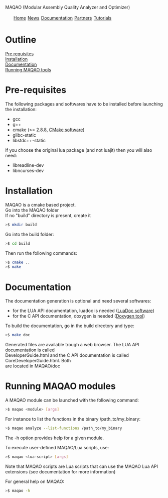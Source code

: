 MAQAO (Modular Assembly Quality Analyzer and Optimizer)

<ul id="menu" style="list-style-type:none;width:600px;height:25px;">
<li style="float:left;padding:0.2em 0.2em;"><a href="index.md">Home</a></li>
<li style="float:left;padding:0.2em 0.2em;"><a href="news.md">News</a></li>
<li style="float:left;padding:0.2em 0.2em;"><a href="documentation.md">Documentation</a></li>
<li style="float:left;padding:0.2em 0.2em;"><a href="partners.md">Partners</a></li>
<li style="float:left;padding:0.2em 0.2em;"><a href="tutorials.md">Tutorials</a></li>
</ul>

# Outline

[Pre requisites](#pre-requisites)   
[Installation](#installation)   
[Documentation](#documentation)   
[Running MAQAO tools](#running-maqao-tools)

# Pre-requisites
The following packages and softwares have to be installed before launching the installation:
- gcc
- g++
- cmake (>= 2.8.8, [CMake software](http://www.cmake.org/cmake/resources/software.html "CMake download page"))
- glibc-static
- libstdc++-static  
 
If you choose the original lua package (and not luajit) then you will also need:   
- libreadline-dev
- libncurses-dev

# Installation
MAQAO is a cmake based project.   
Go into the MAQAO folder   
If no "build" directory is present, create it
```bash
>$ mkdir build
```
Go into the build folder:
```bash
>$ cd build
```
Then run the following commands:
```bash
>$ cmake ..
>$ make
```

# Documentation
The documentation generation is optional and need several softwares:
- for the LUA API documentation, luadoc is needed ([LuaDoc software](http://keplerproject.github.com/luadoc/ "LuaDoc home page"))
- for the C API documentation, doxygen is needed ([Doxygen tool](http://www.stack.nl/~dimitri/doxygen/ "Doxygen home page"))

To build the documentation, go in the build directory and type:
```bash
>$ make doc
```
Generated files are available trough a web browser. The LUA API documentation is called   
DeveloperGuide.html and the C API documentation is called CoreDeveloperGuide.html. Both   
are located in MAQAO/doc

# Running MAQAO modules
A MAQAO module can be launched with the following command:
```bash
>$ maqao <module> [args]
```
For instance to list the functions in the binary /path_to/my_binary:
```bash
>$ maqao analyze --list-functions /path_to/my_binary
```


The -h option provides help for a given module.   


To execute user-defined MAQAO/Lua scripts, use:
```bash
>$ maqao <lua-script> [args]
```
Note that MAQAO scripts are Lua scripts that can use the MAQAO Lua API extensions (see documentation for more information)   


For general help on MAQAO:
```bash
>$ maqao -h
```

